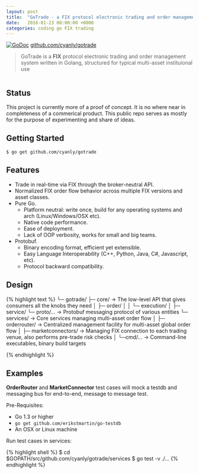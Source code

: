 ```yaml
---
layout: post
title:  "GoTrade - a FIX protocol electronic trading and order management system written in Golang"
date:   2016-01-23 00:00:00 +0000
categories: coding go FIX trading
---
```


[![GoDoc](https://godoc.org/github.com/cyanly/gotrade?status.png)](https://godoc.org/github.com/cyanly/gotrade)
[github.com/cyanly/gotrade](https://github.com/cyanly/gotrade)

> GoTrade is a **FIX** protocol electronic trading and order management system written in Golang, structured for typical multi-asset instituional use

<p align="center">
  <img src="https://cdn.rawgit.com/cyanly/gotrade/gh-pages/orderrouting.svg" alt=""/>
</p>


## Status
This project is currently more of a proof of concept. It is no where near in completeness of a commerical product. This public repo serves as mostly for the purpose of experimenting and share of ideas.

## Getting Started
```
$ go get github.com/cyanly/gotrade
```

## Features

- Trade in real-time via FIX through the broker-neutral API.
- Normalized FIX order flow behavior across multiple FIX versions and asset classes.
- Pure Go.
  - Platform neutral: write once, build for any operating systems and arch (Linux/Windows/OSX etc).
  - Native code performance.
  - Ease of deployment.
  - Lack of OOP verbosity, works for small and big teams.
- Protobuf.
  - Binary encoding format, efficient yet extensible.
  - Easy Language Interoperability (C++, Python, Java, C#, Javascript, etc).
  - Protocol backward compatibility.

## Design
{% highlight text  %}
└─ gotrade/
   ├─ core/                 -> The low-level API that gives consumers all the knobs they need
   │  ├─ order/
   │  │  └─ execution/
   │  ├─ service/
   └─ proto/...             -> Protobuf messaging protocol of various entities
   └─ services/             -> Core services managing multi-asset order flow
   │  ├─ orderrouter/       -> Centralized management facility for multi-asset global order flow
   │  ├─ marketconnectors/  -> Managing FIX connection to each trading venue, also performs pre-trade risk checks
   │
   └─cmd/...                -> Command-line executables, binary build targets

{% endhighlight %}


## Examples
**OrderRouter** and **MarketConnector** test cases will mock a testdb and messaging bus for end-to-end, message to message test.

Pre-Requisites:

  - Go 1.3 or higher
  - ``` go get github.com/erikstmartin/go-testdb ```
  - An OSX or Linux machine

Run test cases in services:

{% highlight shell %}
$ cd $GOPATH/src/github.com/cyanly/gotrade/services
$ go test -v ./...
{% endhighlight %}

<p align="center">
  <img src="https://cdn.rawgit.com/cyanly/gotrade/gh-pages/servicestest.png" alt=""/>
</p>
